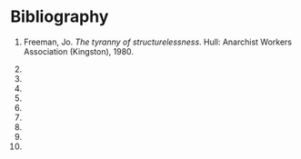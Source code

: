 


# Bibliography

1. Freeman, Jo. _The tyranny of structurelessness_. Hull: Anarchist Workers Association (Kingston), 1980.

2. 


3. 


4. 


5.


6.


7.


8.


9.


10.

